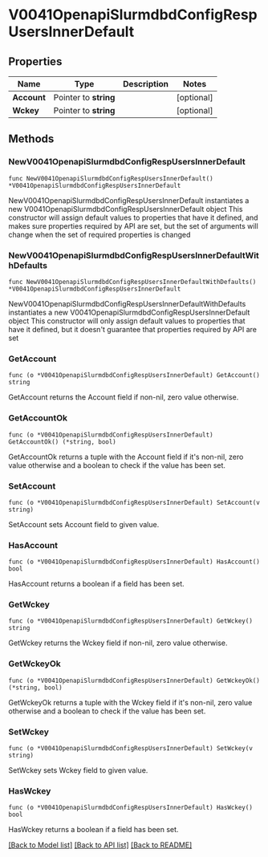 # V0041OpenapiSlurmdbdConfigRespUsersInnerDefault

## Properties

Name | Type | Description | Notes
------------ | ------------- | ------------- | -------------
**Account** | Pointer to **string** |  | [optional] 
**Wckey** | Pointer to **string** |  | [optional] 

## Methods

### NewV0041OpenapiSlurmdbdConfigRespUsersInnerDefault

`func NewV0041OpenapiSlurmdbdConfigRespUsersInnerDefault() *V0041OpenapiSlurmdbdConfigRespUsersInnerDefault`

NewV0041OpenapiSlurmdbdConfigRespUsersInnerDefault instantiates a new V0041OpenapiSlurmdbdConfigRespUsersInnerDefault object
This constructor will assign default values to properties that have it defined,
and makes sure properties required by API are set, but the set of arguments
will change when the set of required properties is changed

### NewV0041OpenapiSlurmdbdConfigRespUsersInnerDefaultWithDefaults

`func NewV0041OpenapiSlurmdbdConfigRespUsersInnerDefaultWithDefaults() *V0041OpenapiSlurmdbdConfigRespUsersInnerDefault`

NewV0041OpenapiSlurmdbdConfigRespUsersInnerDefaultWithDefaults instantiates a new V0041OpenapiSlurmdbdConfigRespUsersInnerDefault object
This constructor will only assign default values to properties that have it defined,
but it doesn't guarantee that properties required by API are set

### GetAccount

`func (o *V0041OpenapiSlurmdbdConfigRespUsersInnerDefault) GetAccount() string`

GetAccount returns the Account field if non-nil, zero value otherwise.

### GetAccountOk

`func (o *V0041OpenapiSlurmdbdConfigRespUsersInnerDefault) GetAccountOk() (*string, bool)`

GetAccountOk returns a tuple with the Account field if it's non-nil, zero value otherwise
and a boolean to check if the value has been set.

### SetAccount

`func (o *V0041OpenapiSlurmdbdConfigRespUsersInnerDefault) SetAccount(v string)`

SetAccount sets Account field to given value.

### HasAccount

`func (o *V0041OpenapiSlurmdbdConfigRespUsersInnerDefault) HasAccount() bool`

HasAccount returns a boolean if a field has been set.

### GetWckey

`func (o *V0041OpenapiSlurmdbdConfigRespUsersInnerDefault) GetWckey() string`

GetWckey returns the Wckey field if non-nil, zero value otherwise.

### GetWckeyOk

`func (o *V0041OpenapiSlurmdbdConfigRespUsersInnerDefault) GetWckeyOk() (*string, bool)`

GetWckeyOk returns a tuple with the Wckey field if it's non-nil, zero value otherwise
and a boolean to check if the value has been set.

### SetWckey

`func (o *V0041OpenapiSlurmdbdConfigRespUsersInnerDefault) SetWckey(v string)`

SetWckey sets Wckey field to given value.

### HasWckey

`func (o *V0041OpenapiSlurmdbdConfigRespUsersInnerDefault) HasWckey() bool`

HasWckey returns a boolean if a field has been set.


[[Back to Model list]](../README.md#documentation-for-models) [[Back to API list]](../README.md#documentation-for-api-endpoints) [[Back to README]](../README.md)


